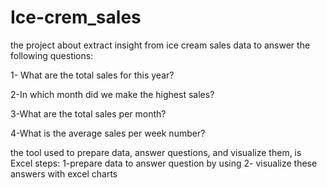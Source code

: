 # Ice-crem_sales
the project about extract insight from ice cream sales data to answer the following questions:

1- What are the total sales for this year?

2-In which month did we make the highest sales?

3-What are the total sales per month?

4-What is the average sales per week number?

the tool used to prepare data, answer questions, and visualize them, is Excel
steps:
1-prepare data to answer question by using 
2- visualize these answers with excel charts


